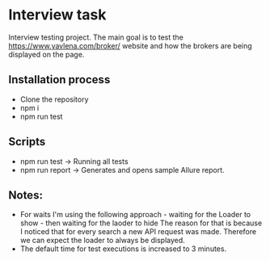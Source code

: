 # Interview task

Interview testing project. The main goal is to test the https://www.yavlena.com/broker/ website and how the brokers are being displayed on the page.

## Installation process

- Clone the repository
- npm i
- npm run test

## Scripts

- npm run test -> Running all tests
- npm run report -> Generates and opens sample Allure report.

## Notes:

- For waits I'm using the following approach - waiting for the Loader to show - then waiting for the laoder to hide
  The reason for that is because I noticed that for every search a new API request was made. Therefore we can expect the loader to always be displayed.
- The default time for test executions is increased to 3 minutes.

